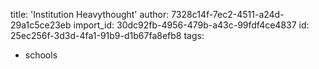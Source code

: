 title: 'Institution Heavythought'
author: 7328c14f-7ec2-4511-a24d-29a1c5ce23eb
import_id: 30dc92fb-4956-479b-a43c-99fdf4ce4837
id: 25ec256f-3d3d-4fa1-91b9-d1b67fa8efb8
tags:
  - schools
